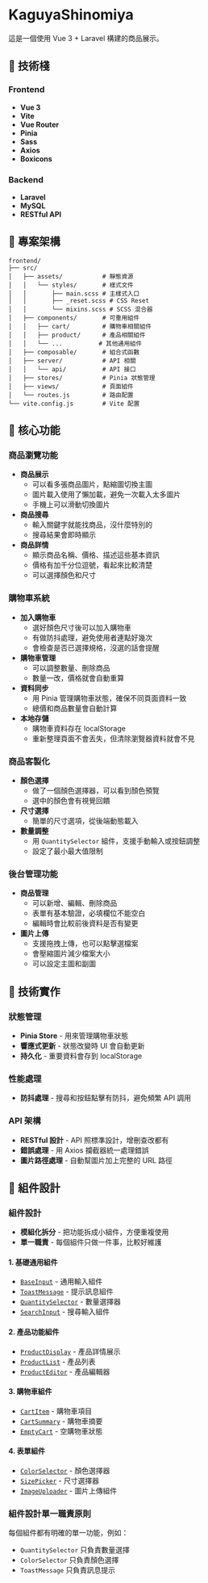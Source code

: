 # KaguyaShinomiya

這是一個使用 Vue 3 + Laravel 構建的商品展示。

## 📌 技術棧

### Frontend

- **Vue 3**
- **Vite**
- **Vue Router**
- **Pinia**
- **Sass**
- **Axios**
- **Boxicons**

### Backend

- **Laravel**
- **MySQL**
- **RESTful API**

## 📌 專案架構

```
frontend/
├── src/
│   ├── assets/           # 靜態資源
│   │   └── styles/       # 樣式文件
│   │       ├── main.scss # 主樣式入口
│   │       ├── _reset.scss # CSS Reset
│   │       └── mixins.scss # SCSS 混合器
│   ├── components/       # 可重用組件
│   │   ├── cart/         # 購物車相關組件
│   │   ├── product/      # 產品相關組件
│   │   └── ...          # 其他通用組件
│   ├── composable/       # 組合式函數
│   ├── server/           # API 相關
│   │   └── api/          # API 接口
│   ├── stores/           # Pinia 狀態管理
│   ├── views/            # 頁面組件
│   └── routes.js         # 路由配置
└── vite.config.js        # Vite 配置
```

## 📌 核心功能

### 商品瀏覽功能

- **商品展示**
  - 可以看多張商品圖片，點縮圖切換主圖
  - 圖片載入使用了懶加載，避免一次載入太多圖片
  - 手機上可以滑動切換圖片
- **商品搜尋**
  - 輸入關鍵字就能找商品，沒什麼特別的
  - 搜尋結果會即時顯示
- **商品詳情**
  - 顯示商品名稱、價格、描述這些基本資訊
  - 價格有加千分位逗號，看起來比較清楚
  - 可以選擇顏色和尺寸

### 購物車系統

- **加入購物車**
  - 選好顏色尺寸後可以加入購物車
  - 有做防抖處理，避免使用者連點好幾次
  - 會檢查是否已選擇規格，沒選的話會提醒
- **購物車管理**
  - 可以調整數量、刪除商品
  - 數量一改，價格就會自動重算
- **資料同步**
  - 用 Pinia 管理購物車狀態，確保不同頁面資料一致
  - 總價和商品數量會自動計算
- **本地存儲**
  - 購物車資料存在 localStorage
  - 重新整理頁面不會丟失，但清除瀏覽器資料就會不見

### 商品客製化

- **顏色選擇**
  - 做了一個顏色選擇器，可以看到顏色預覽
  - 選中的顏色會有視覺回饋
- **尺寸選擇**
  - 簡單的尺寸選項，從後端動態載入
- **數量調整**
  - 用 `QuantitySelector` 組件，支援手動輸入或按鈕調整
  - 設定了最小最大值限制

### 後台管理功能

- **商品管理**
  - 可以新增、編輯、刪除商品
  - 表單有基本驗證，必填欄位不能空白
  - 編輯時會比較前後資料是否有變更
- **圖片上傳**
  - 支援拖拽上傳，也可以點擊選檔案
  - 會壓縮圖片減少檔案大小
  - 可以設定主圖和副圖

## 📌 技術實作

### 狀態管理

- **Pinia Store** - 用來管理購物車狀態
- **響應式更新** - 狀態改變時 UI 會自動更新
- **持久化** - 重要資料會存到 localStorage

### 性能處理

- **防抖處理** - 搜尋和按鈕點擊有防抖，避免頻繁 API 調用

### API 架構

- **RESTful 設計** - API 照標準設計，增刪查改都有
- **錯誤處理** - 用 Axios 攔截器統一處理錯誤
- **圖片路徑處理** - 自動幫圖片加上完整的 URL 路徑

## 📌 組件設計

### 組件設計

- **模組化拆分** - 把功能拆成小組件，方便重複使用
- **單一職責** - 每個組件只做一件事，比較好維護

#### 1. 基礎通用組件

- [`BaseInput`](src/components/BaseInput.vue) - 通用輸入組件
- [`ToastMessage`](src/components/ToastMessage.vue) - 提示訊息組件
- [`QuantitySelector`](src/components/QuantitySelector.vue) - 數量選擇器
- [`SearchInput`](src/components/SearchInput.vue) - 搜尋輸入組件

#### 2. 產品功能組件

- [`ProductDisplay`](src/components/product/ProductDisplay.vue) - 產品詳情展示
- [`ProductList`](src/components/product/ProductList.vue) - 產品列表
- [`ProductEditor`](src/components/product/ProductEditor.vue) - 產品編輯器

#### 3. 購物車組件

- [`CartItem`](src/components/cart/CartItem.vue) - 購物車項目
- [`CartSummary`](src/components/cart/CartSummary.vue) - 購物車摘要
- [`EmptyCart`](src/components/cart/EmptyCart.vue) - 空購物車狀態

#### 4. 表單組件

- [`ColorSelector`](src/components/ColorSelector.vue) - 顏色選擇器
- [`SizePicker`](src/components/SizePicker.vue) - 尺寸選擇器
- [`ImageUploader`](src/components/ImageUploader.vue) - 圖片上傳組件

### 組件設計單一職責原則

每個組件都有明確的單一功能，例如：

- `QuantitySelector` 只負責數量選擇
- `ColorSelector` 只負責顏色選擇
- `ToastMessage` 只負責訊息提示
